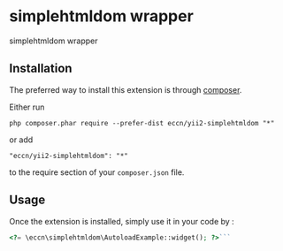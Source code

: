 simplehtmldom wrapper
=====================
simplehtmldom wrapper

Installation
------------

The preferred way to install this extension is through [composer](http://getcomposer.org/download/).

Either run

```
php composer.phar require --prefer-dist eccn/yii2-simplehtmldom "*"
```

or add

```
"eccn/yii2-simplehtmldom": "*"
```

to the require section of your `composer.json` file.


Usage
-----

Once the extension is installed, simply use it in your code by  :

```php
<?= \eccn\simplehtmldom\AutoloadExample::widget(); ?>```